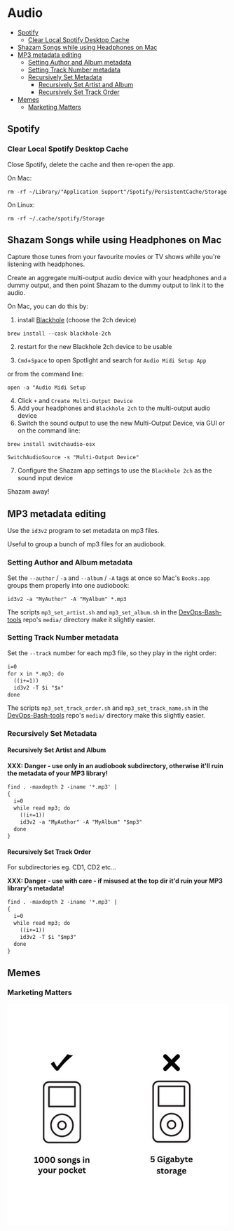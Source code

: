 # Audio

<!-- INDEX_START -->

- [Spotify](#spotify)
  - [Clear Local Spotify Desktop Cache](#clear-local-spotify-desktop-cache)
- [Shazam Songs while using Headphones on Mac](#shazam-songs-while-using-headphones-on-mac)
- [MP3 metadata editing](#mp3-metadata-editing)
  - [Setting Author and Album metadata](#setting-author-and-album-metadata)
  - [Setting Track Number metadata](#setting-track-number-metadata)
  - [Recursively Set Metadata](#recursively-set-metadata)
    - [Recursively Set Artist and Album](#recursively-set-artist-and-album)
    - [Recursively Set Track Order](#recursively-set-track-order)
- [Memes](#memes)
  - [Marketing Matters](#marketing-matters)

<!-- INDEX_END -->

## Spotify

### Clear Local Spotify Desktop Cache

Close Spotify, delete the cache and then re-open the app.

On Mac:

```shell
rm -rf ~/Library/"Application Support"/Spotify/PersistentCache/Storage
```

On Linux:

```shell
rm -rf ~/.cache/spotify/Storage
```

## Shazam Songs while using Headphones on Mac

Capture those tunes from your favourite movies or TV shows while you're listening with headphones.

Create an aggregate multi-output audio device with your headphones and a dummy output,
and then point Shazam to the dummy output to link it to the audio.

On Mac, you can do this by:

1. install [Blackhole](https://existential.audio/blackhole/) (choose the 2ch device)

```shell
brew install --cask blackhole-2ch
```

2. restart for the new Blackhole 2ch device to be usable

3. `Cmd`+`Space` to open Spotlight  and search for `Audio Midi Setup App`

or from the command line:

```shell
open -a "Audio Midi Setup
```

4. Click `+` and `Create Multi-Output Device`
5. Add your headphones and `Blackhole 2ch` to the multi-output audio device
6. Switch the sound output to use the new Multi-Output Device, via GUI or on the command line:

```shell
brew install switchaudio-osx
```

```shell
SwitchAudioSource -s "Multi-Output Device"
```

7. Configure the Shazam app settings to use the `Blackhole 2ch` as the sound input device

Shazam away!

## MP3 metadata editing

Use the `id3v2` program to set metadata on mp3 files.

Useful to group a bunch of mp3 files for an audiobook.

### Setting Author and Album metadata

Set the `--author` / `-a` and `--album` / `-A` tags at once so Mac's `Books.app` groups them properly into one audiobook:

```shell
id3v2 -a "MyAuthor" -A "MyAlbum" *.mp3
```

The scripts `mp3_set_artist.sh` and `mp3_set_album.sh` in the [DevOps-Bash-tools](devops-bash-tools.md) repo's `media/`
directory make it slightly easier.

### Setting Track Number metadata

Set the `--track` number for each mp3 file, so they play in the right order:

```shell
i=0
for x in *.mp3; do
  ((i+=1))
  id3v2 -T $i "$x"
done
```

The scripts `mp3_set_track_order.sh` and `mp3_set_track_name.sh` in the [DevOps-Bash-tools](devops-bash-tools.md) repo's `media/`
directory make this slightly easier.

### Recursively Set Metadata

#### Recursively Set Artist and Album

**XXX: Danger - use only in an audiobook subdirectory, otherwise it'll ruin the metadata of your MP3 library!**

```shell
find . -maxdepth 2 -iname '*.mp3' |
{
  i=0
  while read mp3; do
    ((i+=1))
    id3v2 -a "MyAuthor" -A "MyAlbum" "$mp3"
  done
}
```

#### Recursively Set Track Order

For subdirectories eg. CD1, CD2 etc...

**XXX: Danger - use with care - if misused at the top dir it'd ruin your MP3 library's metadata!**

```shell
find . -maxdepth 2 -iname '*.mp3' |
{
  i=0
  while read mp3; do
    ((i+=1))
    id3v2 -T $i "$mp3"
  done
}
```

## Memes

### Marketing Matters

![Marketing Matters](images/multimedia_marketing_matters.jpeg)

